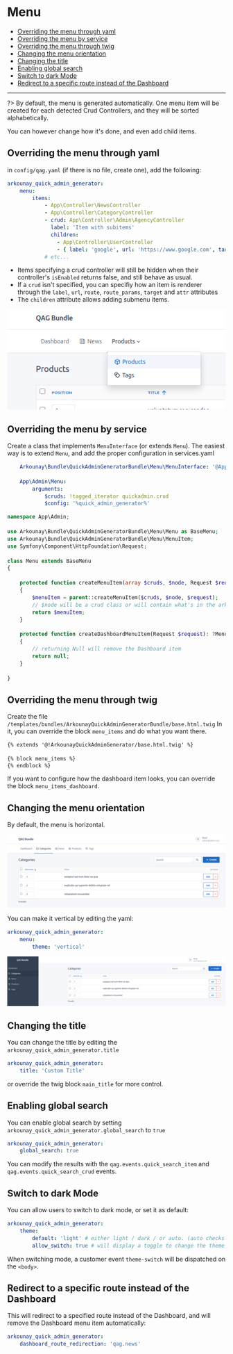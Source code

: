 # Menu

* [Overriding the menu through yaml](#overriding-the-menu-through-yaml)
* [Overriding the menu by service](#overriding-the-menu-by-service)
* [Overriding the menu through twig](#overriding-the-menu-through-twig)
* [Changing the menu orientation](#changing-the-menu-orientation)
* [Changing the title](#changing-the-title)
* [Enabling global search](#enabling-global-search)
* [Switch to dark Mode](#switch-to-dark-mode)
* [Redirect to a specific route instead of the Dashboard](#redirect-to-a-specific-route-instead-of-the-dashboard)

---

?> By default, the menu is generated automatically.
One menu item will be created for each detected Crud Controllers, and they will be sorted alphabetically.

You can however change how it's done, and even add child items.

## Overriding the menu through yaml

in `config/qag.yaml` (if there is no file, create one), add the following:

```yaml
arkounay_quick_admin_generator:
    menu:
        items:
            - App\Controller\NewsController
            - App\Controller\CategoryController
            - crud: App\Controller\Admin\AgencyController
              label: 'Item with subitems'
              children:
                - App\Controller\UserController
                - { label: 'google', url: 'https://www.google.com', target: '_blank' }
            # etc...
```

- Items specifying a crud controller will still be hidden when their controller's `isEnabled` returns false, and still behave as usual.
- If a `crud` isn't specified, you can specifiy how an item is renderer through the `label`, `url`, `route`, `route_params`, `target` and `attr` attributes
- The `children` attribute allows adding submenu items.

![Menu](https://raw.githubusercontent.com/Arkounay/QuickAdminGeneratorBundle/master/docs/images/menu-subitems.png)


## Overriding the menu by service

Create a class that implements `MenuInterface` (or extends `Menu`).
The easiest way is to extend `Menu`, and add the proper configuration in services.yaml

```yaml
    Arkounay\Bundle\QuickAdminGeneratorBundle\Menu\MenuInterface: '@App\Admin\Menu'

    App\Admin\Menu:
        arguments:
            $cruds: !tagged_iterator quickadmin.crud
            $config: '%quick_admin_generator%'
```

```php
namespace App\Admin;

use Arkounay\Bundle\QuickAdminGeneratorBundle\Menu\Menu as BaseMenu;
use Arkounay\Bundle\QuickAdminGeneratorBundle\Menu\MenuItem;
use Symfony\Component\HttpFoundation\Request;

class Menu extends BaseMenu
{

    protected function createMenuItem(array $cruds, $node, Request $request): ?MenuItem
    {
        $menuItem = parent::createMenuItem($cruds, $node, $request);
        // $node will be a crud class or will contain what's in the arkounay_quick_admin_generator.menu.items yaml definition
        return $menuItem;
    }
    
    protected function createDashboardMenuItem(Request $request): ?MenuItem
    {
        // returning Null will remove the Dashboard item
        return null;
    }

}
```

## Overriding the menu through twig

Create the file `/templates/bundles/ArkounayQuickAdminGeneratorBundle/base.html.twig`
In it, you can override the block `menu_items` and do what you want there.
```twig
{% extends '@!ArkounayQuickAdminGenerator/base.html.twig' %}

{% block menu_items %}
{% endblock %}
```
If you want to configure how the dashboard item looks, you can override the block `menu_items_dashboard`.

## Changing the menu orientation

By default, the menu is horizontal. 

![Horizontal Menu](https://raw.githubusercontent.com/Arkounay/QuickAdminGeneratorBundle/master/docs/images/menu-horizontal.png)

You can make it vertical by editing the yaml:
```yaml
arkounay_quick_admin_generator:
    menu:
        theme: 'vertical'
```

![Vertical Menu](https://raw.githubusercontent.com/Arkounay/QuickAdminGeneratorBundle/master/docs/images/menu-vertical.png)

## Changing the title

You can change the title by editing the `arkounay_quick_admin_generator.title`
```yaml
arkounay_quick_admin_generator:
    title: 'Custom Title'
```
or override the twig block `main_title` for more control.

## Enabling global search

You can enable global search by setting `arkounay_quick_admin_generator.global_search` to `true`

```yaml
arkounay_quick_admin_generator:
    global_search: true
```

You can modify the results with the `qag.events.quick_search_item` and `qag.events.quick_search_crud` events.

## Switch to dark Mode

You can allow users to switch to dark mode, or set it as default:

```yaml
arkounay_quick_admin_generator:
    theme:
        default: 'light' # either light / dark / or auto. (auto checks user's preference)
        allow_switch: true # will display a toggle to change the theme on user menu
```

When switching mode, a customer event `theme-switch` will be dispatched on the `<body>`.

## Redirect to a specific route instead of the Dashboard

This will redirect to a specified route instead of the Dashboard, and will remove the Dashboard menu item automatically:

```yaml
arkounay_quick_admin_generator:
    dashboard_route_redirection: 'qag.news'
```